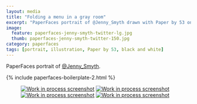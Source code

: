 ```yaml
---
layout: media
title: "Folding a menu in a gray room"
excerpt: "PaperFaces portrait of @Jenny_Smyth drawn with Paper by 53 on an iPad."
image: 
  feature: paperfaces-jenny-smyth-twitter-lg.jpg
  thumb: paperfaces-jenny-smyth-twitter-150.jpg
category: paperfaces
tags: [portrait, illustration, Paper by 53, black and white]
---
```


PaperFaces portrait of [@Jenny_Smyth](http://twitter.com/Jenny_Smyth).

{% include paperfaces-boilerplate-2.html %}

<figure class="half">
	<a href="{{ site.url }}/images/paperfaces-jenny-smyth-process-1-lg.jpg"><img src="{{ site.url }}/images/paperfaces-jenny-smyth-process-1-600.jpg" alt="Work in process screenshot"></a>
	<a href="{{ site.url }}/images/paperfaces-jenny-smyth-process-2-lg.jpg"><img src="{{ site.url }}/images/paperfaces-jenny-smyth-process-2-600.jpg" alt="Work in process screenshot"></a>
	<a href="{{ site.url }}/images/paperfaces-jenny-smyth-process-3-lg.jpg"><img src="{{ site.url }}/images/paperfaces-jenny-smyth-process-3-600.jpg" alt="Work in process screenshot"></a>
	<a href="{{ site.url }}/images/paperfaces-jenny-smyth-process-4-lg.jpg"><img src="{{ site.url }}/images/paperfaces-jenny-smyth-process-4-600.jpg" alt="Work in process screenshot"></a>
</figure>